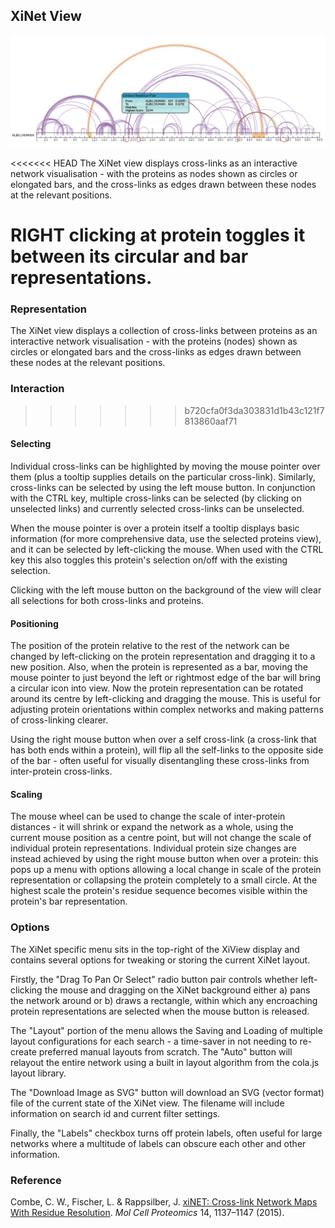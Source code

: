 ## XiNet View ##

![Xi Net](../../img/xinet.png)

<<<<<<< HEAD
The XiNet view displays cross-links as an interactive network visualisation - with the proteins as nodes shown as circles or elongated bars, and the cross-links as edges drawn between these nodes at the relevant positions.

RIGHT clicking at protein toggles it between its circular and bar representations.
=======
### Representation ###

The XiNet view displays a collection of cross-links between proteins as an interactive network visualisation - with the proteins (nodes) shown as circles or elongated bars and the cross-links as edges drawn between these nodes at the relevant positions.

### Interaction ###
>>>>>>> b720cfa0f3da303831d1b43c121f7813860aaf71

#### Selecting ####

Individual cross-links can be highlighted by moving the mouse pointer over them (plus a tooltip supplies details on the particular cross-link). Similarly, cross-links can be selected by using the left mouse button. In conjunction with the CTRL key, multiple cross-links can be selected (by clicking on unselected links) and currently selected cross-links can be unselected.

When the mouse pointer is over a protein itself a tooltip displays basic information (for more comprehensive data, use the selected proteins view), and it can be selected by left-clicking the mouse. When used with the CTRL key this also toggles this protein's selection on/off with the existing selection.

Clicking with the left mouse button on the background of the view will clear all selections for both cross-links and proteins.

#### Positioning ####

The position of the protein relative to the rest of the network can be changed by left-clicking on the protein representation and dragging it to a new position. Also, when the protein is represented as a bar, moving the mouse pointer to just beyond the left or rightmost edge of the bar will bring a circular icon into view. Now the protein representation can be rotated around its centre by left-clicking and dragging the mouse. This is useful for adjusting protein orientations within complex networks and making patterns of cross-linking clearer.

Using the right mouse button when over a self cross-link (a cross-link that has both ends within a protein), will flip all the self-links to the opposite side of the bar - often useful for visually disentangling these cross-links from inter-protein cross-links.

#### Scaling ####

The mouse wheel can be used to change the scale of inter-protein distances - it will shrink or expand the network as a whole, using the current mouse position as a centre point, but will not change the scale of individual protein representations. Individual protein size changes are instead achieved by using the right mouse button when over a protein: this pops up a menu with options allowing a local change in scale of the protein representation or collapsing the protein completely to a small circle. At the highest scale the protein's residue sequence becomes visible within the protein's bar representation.


### Options ###

The XiNet specific menu sits in the top-right of the XiView display and contains several options for tweaking or storing the current XiNet layout.

Firstly, the "Drag To Pan Or Select" radio button pair controls whether left-clicking the mouse and dragging on the XiNet background either a) pans the network around or b) draws a rectangle, within which any encroaching protein representations are selected when the mouse button is released.

The "Layout" portion of the menu allows the Saving and Loading of multiple layout configurations for each search - a time-saver in not needing to re-create preferred manual layouts from scratch. The "Auto" button will relayout the entire network using a built in layout algorithm from the cola.js layout library.

The "Download Image as SVG" button will download an SVG (vector format) file of the current state of the XiNet view. The filename will include information on search id and current filter settings.

Finally, the "Labels" checkbox turns off protein labels, often useful for large networks where a multitude of labels can obscure each other and other information.


### Reference ###

Combe, C. W., Fischer, L. & Rappsilber, J. [xiNET: Cross-link Network Maps With Residue Resolution](https://doi.org/10.1074/mcp.O114.042259 "DOI Link"). *Mol Cell Proteomics* 14, 1137–1147 (2015).
